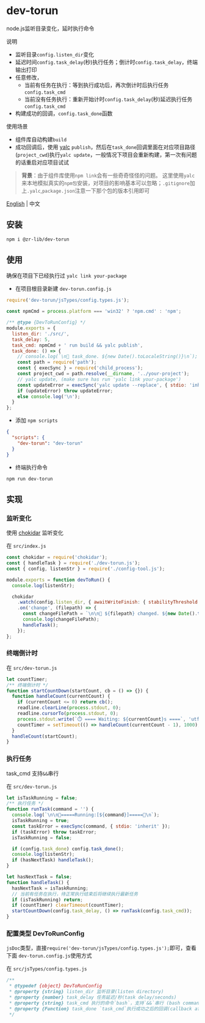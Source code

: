# dev-torun
node.js监听目录变化，延时执行命令

说明

- 监听目录`config.listen_dir`变化
- 延迟时间`config.task_delay`(秒)执行任务；倒计时`config.task_delay`，终端输出打印
- 任意修改，
   - 当前有任务在执行：等到执行成功后，再次倒计时后执行任务`config.task_cmd`
   - 当前没有任务执行：重新开始计时`config.task_delay`(秒)延迟执行任务`config.task_cmd`
- 构建成功的回调，`config.task_done`函数

使用场景

- 组件库自动构建`build`
- 成功回调后，使用 [yalc](https://www.npmjs.com/package/yalc) `publish`，然后在`task_done`回调里面在对应项目路径(`project_cwd`)执行`yalc update`，一般情况下项目会重新构建，第一次有问题的话重启对应项目试试
> **背景**：由于组件库使用`npm link`会有一些奇奇怪怪的问题。
> 这里使用`yalc`来本地模拟真实的`npm包`安装，对项目的影响基本可以忽略；`.gitignore`加上`.yalc`,`package.json`注意一下那个包的版本引用即可


[English](./README.md) | 中文

## 安装

```bash
npm i @zr-lib/dev-torun
```

## 使用

确保在项目下已经执行过 `yalc link your-package`

- 在项目根目录新建 `dev-torun.config.js`
```javascript
require('dev-torun/jsTypes/config.types.js');

const npmCmd = process.platform === 'win32' ? 'npm.cmd' : 'npm';

/** @type {DevToRunConfig} */
module.exports = {
  listen_dir: './src/',
  task_delay: 5,
  task_cmd: npmCmd + ' run build && yalc publish',
  task_done: () => {
    // console.log(`\n🚀 task_done. ${new Date().toLocaleString()}\n`);
    const path = require('path');
    const { execSync } = require('child_process');
    const project_cwd = path.resolve(__dirname, '../your-project');
    // yalc update, (make sure has run 'yalc link your-package')
    const updateError = execSync('yalc update --replace', { stdio: 'inherit', cwd: project_cwd });
    if (updateError) throw updateError;
    else console.log('\n');
  }
};
```

- 添加 `npm scripts`
```json
{
  "scripts": {
    "dev-torun": "dev-torun"
  }
}
```

- 终端执行命令

```bash
npm run dev-torun
```

## 实现 

### 监听变化

使用 [chokidar](https://www.npmjs.com/package/chokidar) 监听变化

在 `src/index.js`

```javascript
const chokidar = require('chokidar');
const { handleTask } = require('./dev-torun.js');
const { config, listenStr } = require('./config-tool.js');

module.exports = function devToRun() {
  console.log(listenStr);

  chokidar
    .watch(config.listen_dir, { awaitWriteFinish: { stabilityThreshold: 100 } })
    .on('change', (filepath) => {
      const changeFilePath = `\n\n📢 ${filepath} changed. ${new Date().toLocaleString()}`;
      console.log(changeFilePath);
      handleTask();
    });
};
```

### 终端倒计时

在 `src/dev-torun.js`

```javascript
let countTimer;
/** 终端倒计时 */
function startCountDown(startCount, cb = () => {}) {
  function handleCount(currentCount) {
    if (currentCount <= 0) return cb();
    readline.clearLine(process.stdout, 0);
    readline.cursorTo(process.stdout, 0);
    process.stdout.write(`⏱️ ==== Waiting: ${currentCount}s ====`, 'utf-8');
    countTimer = setTimeout(() => handleCount(currentCount - 1), 1000);
  }
  handleCount(startCount);
}
```

### 执行任务

task_cmd 支持`&&`串行

在 `src/dev-torun.js`

```javascript
let isTaskRunning = false;
/** 执行任务 */
function runTask(command = '') {
  console.log(`\n\n🌟=====Running:[${command}]=====🌟\n`);
  isTaskRunning = true;
  const taskError = execSync(command, { stdio: 'inherit' });
  if (taskError) throw taskError;
  isTaskRunning = false;

  if (config.task_done) config.task_done();
  console.log(listenStr);
  if (hasNextTask) handleTask();
}

let hasNextTask = false;
function handleTask() {
  hasNextTask = isTaskRunning;
  // 当前有任务在执行，待正常执行结束后将继续执行最新任务
  if (isTaskRunning) return;
  if (countTimer) clearTimeout(countTimer);
  startCountDown(config.task_delay, () => runTask(config.task_cmd));
}
```

### 配置类型 DevToRunConfig
`jsDoc`类型，直接`require('dev-torun/jsTypes/config.types.js');`即可，查看下面 `dev-torun.config.js`使用方式

在 `src/jsTypes/config.types.js`

```javascript
/**
 * @typedef {object} DevToRunConfig
 * @property {string} listen_dir 监听目录(listen directory)
 * @property {number} task_delay 任务延迟/秒(task delay/seconds)
 * @property {string} task_cmd 执行的命令`bash`，支持`&&`串行 (bash command, support `&&`)
 * @property {Function} task_done `task_cmd`执行成功之后的回调(callback after `task_cmd` successed)
 */
```
